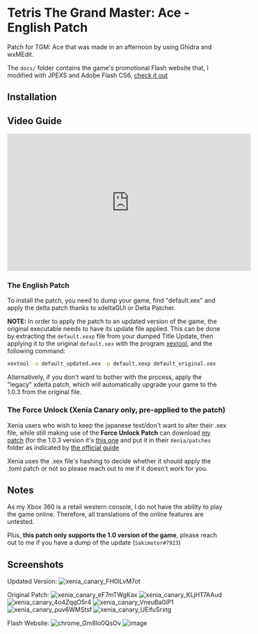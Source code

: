   # Tetris The Grand Master: Ace - English Patch

Patch for TGM: Ace that was made in an afternoon by using Ghidra and wxMEdit.

The `docs/` folder contains the game's promotional Flash website that, I modified with JPEXS and Adobe Flash CS6, [check it out](https://sakimotor.github.io/tgma_eng/)

## Installation

## Video Guide

<iframe width="560" height="315" src="https://www.youtube.com/embed/H5fCgc9ragc?si=Zb5hzRbRfb76KVh2" title="YouTube video player" frameborder="0" allow="accelerometer; autoplay; clipboard-write; encrypted-media; gyroscope; picture-in-picture; web-share" referrerpolicy="strict-origin-when-cross-origin" allowfullscreen></iframe>


### The English Patch
To install the patch, you need to dump your game, find "default.xex" and apply the delta patch thanks to xdeltaGUI or Delta Patcher.

**NOTE:** In order to apply the patch to an updated version of the game, the original executable needs to have its update file applied. This can be done by extracting the `default.xexp` file from your dumped Title Update, then applying it to the original `default.xex` with the program [xextool](https://digiex.net/threads/xextool-6-3-download.9523/), and the following command:

```bash
xextool -o default_updated.xex -p default.xexp default_original.xex
```

Alternatively, if you don't want to bother with the process, apply the "legacy" xdelta patch, which will automatically upgrade your game to the 1.0.3 from the original file.

### The Force Unlock (Xenia Canary only, pre-applied to the patch)
Xenia users who wish to keep the japanese text/don't want to alter their .xex file, while still making use of the **Force Unlock Patch** can download [my patch](https://github.com/Sakimotor/tgma_eng/blob/main/434107D2%20-%20Tetris%20The%20Grand%20Master%20Ace.patch.toml) (for the 1.0.3 version it's [this one](https://github.com/Sakimotor/tgma_eng/blob/main/434107D2%20v1.0.3%20-%20Tetris%20The%20Grand%20Master%20Ace.patch.toml) and put it in their `Xenia/patches` folder as indicated by [the official guide](https://github.com/xenia-canary/game-patches)



Xenia uses the .xex file's hashing to decide whether it should apply the .toml patch or not so please reach out to me if it doesn't work for you.

## Notes

As my Xbox 360 is a retail western console, I do not have the ability to play the game online. Therefore, all translations of the online features are untested.

Plus, **this patch only supports the 1.0 version of the game**, please reach out to me if you have a dump of the update (`Sakimotor#7923`)

## Screenshots

Updated Version:
![xenia_canary_FH0ILvM7ot](https://github.com/user-attachments/assets/e4b3fd42-efda-4067-a491-bf92735d89ef)


Original Patch:
![xenia_canary_eF7mTWgKax](https://github.com/user-attachments/assets/2130fd1e-1559-482e-b9b8-576a334bea77)
![xenia_canary_KLjHT7AAud](https://github.com/user-attachments/assets/bd418e6d-f1b0-4424-8695-54439664603a)
![xenia_canary_4o4ZqqO5r4](https://github.com/user-attachments/assets/52dee005-512f-4f67-96d8-d3ae254384d1)
![xenia_canary_VneuBa0iP1](https://github.com/user-attachments/assets/0bc7fcd7-5114-4e26-8e06-2288a1e86777)
![xenia_canary_puv6WMStsf](https://github.com/user-attachments/assets/c4c22e63-c3f9-4468-a22e-f29105e043e1) 
![xenia_canary_UEifuSrxtg](https://github.com/user-attachments/assets/c6a8a031-44b5-4ca9-8f48-d834e9aa7351)





Flash Website:
![chrome_Gm8Io0QsOv](https://github.com/user-attachments/assets/58c6d2d9-0417-4bb2-aa58-a48732b21209) ![image](https://github.com/user-attachments/assets/e4d3cb7a-da9f-46b4-a6bc-0822abb3f48a)

